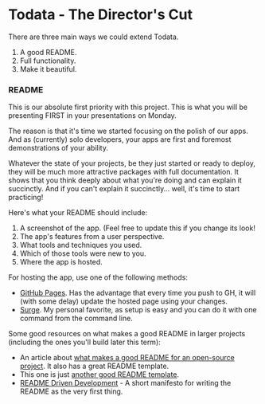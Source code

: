 # Todata - The Director's Cut

There are three main ways we could extend Todata.

1. A good README.
2. Full functionality.
3. Make it beautiful.


### README

This is our absolute first priority with this project. This is what you will be presenting FIRST in your presentations on Monday.

The reason is that it's time we started focusing on the polish of our apps. And as (currently) solo developers, your apps are first and foremost demonstrations of your ability.

Whatever the state of your projects, be they just started or ready to deploy, they will be much more attractive packages with full documentation. It shows that you think deeply about what you're doing and can explain it succinctly. And if you can't explain it succinctly... well, it's time to start practicing!

Here's what your README should include:
1. A screenshot of the app. (Feel free to update this if you change its look!
2. The app's features from a user perspective.
3. What tools and techniques you used.
4. Which of those tools were new to you.
5. Where the app is hosted.

For hosting the app, use one of the following methods:
* [GitHub Pages](https://pages.github.com/). Has the advantage that every time you push to GH, it will (with some delay) update the hosted page using your changes.
* [Surge](https://surge.sh/). My personal favorite, as setup is easy and you can do it with one command from the command line.

Some good resources on what makes a good README in larger projects (including the ones you'll build later this term):

* An article about [what makes a good README for an open-source project](https://dev.to/scottydocs/how-to-write-a-kickass-readme-5af9#template). It also has a great README template.
* This one is just [another good README template](https://gist.github.com/fvcproductions/1bfc2d4aecb01a834b46).
* [README Driven Development](https://tom.preston-werner.com/2010/08/23/readme-driven-development.html) - A short manifesto for writing the README as the very first thing.
